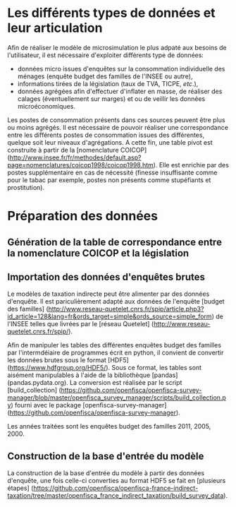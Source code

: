 # Les différents types de données et leur articulation

Afin de réaliser le modèle de microsimulation le plus adpaté aux besoins de l'utilisateur, il est nécessaire d'exploiter différents type de données:
 - données micro issues d'enquêtes sur la consommation individuelle des ménages (enquête budget des familles de l'INSEE ou autre),
 - informations tirées de la législation (taux de TVA, TICPE, _etc_.),
 - données agrégées afin d'effectuer d'inflater en masse, de réaliser des calages (éventuellement sur marges) et ou de veillir les données microéconomiques.

Les postes de consommation présents dans ces sources peuvent être plus ou moins agrégés. Il est nécessaire de pouvoir réaliser une correspondance entre les différents postes de consommation issues des différentes, quelque soit leur niveaux d'agrégations.
A cette fin, une table pivot est construite à partir de la [nomenclature COICOP] (http://www.insee.fr/fr/methodes/default.asp?page=nomenclatures/coicop1998/coicop1998.htm). Elle est enrichie par des postes supplémentaire en cas de nécessité (finesse insuffisante comme pour le tabac par exemple, postes non présents comme stupéfiants et prostitution).  

# Préparation des données 

## Génération de la table de correspondance entre la nomenclature COICOP et la législation


## Importation des données d'enquêtes brutes 

Le modèles de taxation indirecte peut être alimenter par des données d'enquête.
Il est pariculièrement adapté aux données de l'enquête [budget des familles] (http://www.reseau-quetelet.cnrs.fr/spip/article.php3?id_article=128&lang=fr&ords_target=simple&ords_source=simple_form)
de l'INSEE telles que livrées par le [réseau Quetelet] (http://www.reseau-quetelet.cnrs.fr/spip/).

Afin de manipuler les tables des différentes enquêtes budget des familles par l'intermdéiaire de programmes écrit en python, il convient de convertir les données brutes sous le format [HDF5] (https://www.hdfgroup.org/HDF5/). Sous ce format, les tables sont aisément manipulables à l'aide de la bibliothèque [pandas] (pandas.pydata.org).
La conversion est réalisée par le script [build_collection] (https://github.com/openfisca/openfisca-survey-manager/blob/master/openfisca_survey_manager/scripts/build_collection.py) fourni avec le package [openfisca-survey-manager] (https://github.com/openfisca/openfisca-survey-manager).

Les années traitées sont les enquêtes budget des familles 2011, 2005, 2000.

## Construction de la base d'entrée du modèle

La construction de la base d'entrée du modèle à partir des données d'enquête, une fois celle-ci converties au format HDF5 se fait en [plusieurs étapes] (https://github.com/openfisca/openfisca-france-indirect-taxation/tree/master/openfisca_france_indirect_taxation/build_survey_data).   
